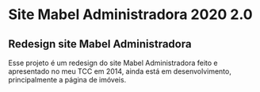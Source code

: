 # Site Mabel Administradora 2020 2.0
## Redesign site Mabel Administradora
Esse projeto é um redesign do site Mabel Administradora feito e apresentado no meu TCC em 2014, ainda está em desenvolvimento, principalmente a página de imóveis.
